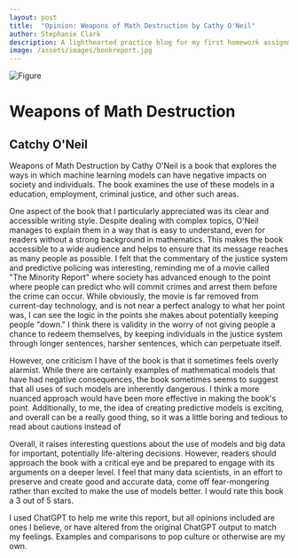 ```yaml
---
layout: post
title:  "Opinion: Weapons of Math Destruction by Cathy O'Neil"
author: Stephanie Clark
description: A lighthearted practice blog for my first homework assignment.
image: /assets/images/bookreport.jpg
---
```


![Figure](https://npr.brightspotcdn.com/legacy/sites/kalw/files/201610/cathy_oneil-620x412.jpg)

# Weapons of Math Destruction
## Catchy O'Neil  

Weapons of Math Destruction by Cathy O'Neil is a book that explores the ways in which machine learning models can have negative impacts on society and individuals. The book examines the use of these models in a education, employment, criminal justice, and other such areas.

One aspect of the book that I particularly appreciated was its clear and accessible writing style. Despite dealing with complex topics, O'Neil manages to explain them in a way that is easy to understand, even for readers without a strong background in mathematics. This makes the book accessible to a wide audience and helps to ensure that its message reaches as many people as possible. I felt that the commentary of the justice system and predictive policing was interesting, reminding me of a movie called "The Minority Report" where society has advanced enough to the point where people can predict who will commit crimes and arrest them before the crime can occur. While obviously, the movie is far removed from current-day technology, and is not near a perfect analogy to what her point was, I can see the logic in the points she makes about potentially keeping people "down." I think there is validity in the worry of not giving people a chance to redeem themselves, by keeping individuals in the justice system through longer sentences, harsher sentences, which can perpetuate itself.

However, one criticism I have of the book is that it sometimes feels overly alarmist. While there are certainly examples of mathematical models that have had negative consequences, the book sometimes seems to suggest that all uses of such models are inherently dangerous. I think a more nuanced approach would have been more effective in making the book's point. Additionally, to me, the idea of creating predictive models is exciting, and overall can be a really good thing, so it was a little boring and tedious to read about cautions instead of

Overall, it raises interesting questions about the use of models and big data for important, potentially life-altering decisions. However, readers should approach the book with a critical eye and be prepared to engage with its arguments on a deeper level. I feel that many data scientists, in an effort to preserve and create good and accurate data, come off fear-mongering rather than excited to make the use of models better. I would rate this book a 3 out of 5 stars.

I used ChatGPT to help me write this report, but all opinions included are ones I believe, or have altered from the original ChatGPT output to match my feelings. Examples and comparisons to pop culture or otherwise are my own.

